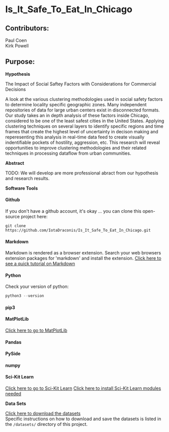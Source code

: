 # Is_It_Safe_To_Eat_In_Chicago

## Contributors:

Paul Coen  
Kirk Powell 

## Purpose:

**Hypothesis**  

The Impact of Social Saftey Factors with Considerations for Commercial Decisions

A look at the various clustering methodologies used in social safety factors to determine locality specific geographic zones.  Many independent repositories of data for large urban centers exist in disconnected formats.  Our study takes an in depth analysis of these factors inside Chicago, considered to be one of the least safest cities in the United States.  Applying clustering techniques on several layers to identify specific regions and time frames that create the highest level of uncertainty in decison making and reperesenting this analysis in real-time data feed to create visually indentifiable pockets of hostility, aggression, etc.  This research will reveal opportunities to improve clustering methodologies and their related techniques in processing dataflow from urban communities.  

**Abstract**  

TODO: We will develop are more professional abract from our hypothesis and research results.  

**Software Tools**  

#### Github  
If you don't have a github account, it's okay ... you can clone this open-source project here:
```
git clone https://github.com/IotaDraconis/Is_It_Safe_To_Eat_In_Chicago.git
```  

#### Markdown  

Markdown is rendered as a browser extension.  Search your web browsers extension packages for 'markdown' and install the extension.
[Click here to see a quick tutorial on Markdown](https://github.com/adam-p/markdown-here/wiki/Markdown-Cheatsheet#html)

#### Python  
Check your version of python:  
```python
python3 --version
```
#### pip3

#### MatPlotLib
[Click here to go to MatPlotLib](https://matplotlib.org/)

#### Pandas  

#### PySide  

#### numpy

#### Sci-Kit Learn

[Click here to go to Sci-Kit Learn](http://scikit-learn.org/stable/modules/clustering.html#clustering)
[Click here to install Sci-Kit Learn modules needed](http://scikit-learn.org/stable/developers/advanced_installation.html)

**Data Sets**

[Click here to download the datasets](https://data.cityofchicago.org)  
Specific instructions on how to download and save the datasets is listed in the ```/datasets/``` directory of this project.